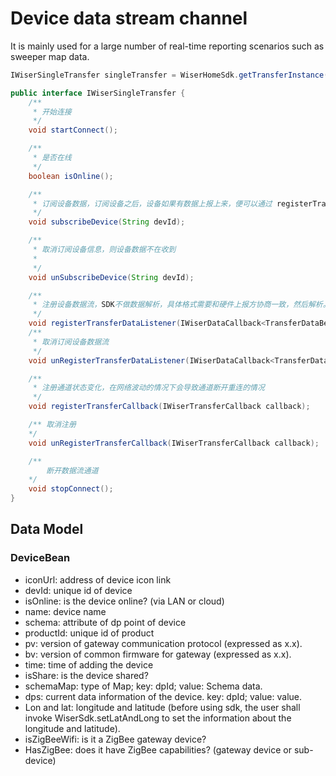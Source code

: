 # Device data stream channel

It is mainly used for a large number of real-time reporting scenarios such as sweeper map data.

```java
IWiserSingleTransfer singleTransfer = WiserHomeSdk.getTransferInstance();
```

```java
public interface IWiserSingleTransfer {
    /**
     * 开始连接
     */
    void startConnect();

    /**
     * 是否在线
     */
    boolean isOnline();

    /**
     * 订阅设备数据，订阅设备之后，设备如果有数据上报上来，便可以通过 registerTransferDataListener 回调上来。需要注意的是，每次通道连接成功都需要重新订阅设备数据
     */
    void subscribeDevice(String devId);

    /**
     * 取消订阅设备信息，则设备数据不在收到
     *
     */
    void unSubscribeDevice(String devId);

    /**
     * 注册设备数据流，SDK不做数据解析，具体格式需要和硬件上报方协商一致，然后解析。
     */
    void registerTransferDataListener(IWiserDataCallback<TransferDataBean> callback);
    /**
     * 取消订阅设备数据流
     */
    void unRegisterTransferDataListener(IWiserDataCallback<TransferDataBean> callback);

    /**
     * 注册通道状态变化，在网络波动的情况下会导致通道断开重连的情况 
     */
    void registerTransferCallback(IWiserTransferCallback callback);

    /** 取消注册
    */
    void unRegisterTransferCallback(IWiserTransferCallback callback);

    /**
        断开数据流通道
    */
    void stopConnect();
}
```

##  Data Model

### DeviceBean

- iconUrl: address of device icon link
- devId: unique id of device
- isOnline: is the device online? (via LAN or cloud)
- name: device name
- schema: attribute of dp point of device
- productId: unique id of product
- pv: version of gateway communication protocol (expressed as x.x).
- bv: version of common firmware for gateway (expressed as x.x).
- time: time of adding the device
- isShare: is the device shared?
- schemaMap: type of Map; key: dpId; value: Schema data.
- dps: current data information of the device. key: dpId; value: value.
- Lon and lat: longitude and latitude (before using sdk, the user shall invoke WiserSdk.setLatAndLong to set the information about the longitude and latitude).
- isZigBeeWifi: is it a ZigBee gateway device?
- HasZigBee: does it have ZigBee capabilities? (gateway device or sub-device)
